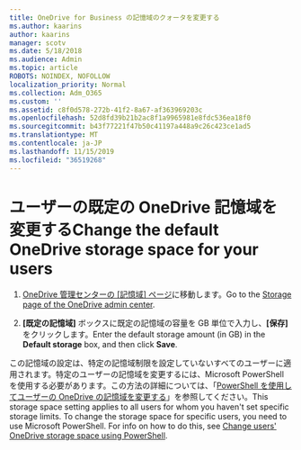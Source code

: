 ```yaml
---
title: OneDrive for Business の記憶域のクォータを変更する
ms.author: kaarins
author: kaarins
manager: scotv
ms.date: 5/18/2018
ms.audience: Admin
ms.topic: article
ROBOTS: NOINDEX, NOFOLLOW
localization_priority: Normal
ms.collection: Adm_O365
ms.custom: ''
ms.assetid: c8f0d578-272b-41f2-8a67-af363969203c
ms.openlocfilehash: 52d8fd39b21b2ac8f1a9965981e8fdc536ea18f0
ms.sourcegitcommit: b43f77221f47b50c41197a448a9c26c423ce1ad5
ms.translationtype: MT
ms.contentlocale: ja-JP
ms.lasthandoff: 11/15/2019
ms.locfileid: "36519268"
---
```

# <a name="change-the-default-onedrive-storage-space-for-your-users"></a><span data-ttu-id="668c4-102">ユーザーの既定の OneDrive 記憶域を変更する</span><span class="sxs-lookup"><span data-stu-id="668c4-102">Change the default OneDrive storage space for your users</span></span>

1. <span data-ttu-id="668c4-103">[OneDrive 管理センターの [記憶域] ページ](https://admin.onedrive.com/?v=StorageSettings)に移動します。</span><span class="sxs-lookup"><span data-stu-id="668c4-103">Go to the [Storage page of the OneDrive admin center](https://admin.onedrive.com/?v=StorageSettings).</span></span>
    
2. <span data-ttu-id="668c4-104">**[既定の記憶域]** ボックスに既定の記憶域の容量を GB 単位で入力し、**[保存]** をクリックします。</span><span class="sxs-lookup"><span data-stu-id="668c4-104">Enter the default storage amount (in GB) in the **Default storage** box, and then click **Save**.</span></span>
    
<span data-ttu-id="668c4-p101">この記憶域の設定は、特定の記憶域制限を設定していないすべてのユーザーに適用されます。特定のユーザーの記憶域を変更するには、Microsoft PowerShell を使用する必要があります。この方法の詳細については、「[PowerShell を使用してユーザーの OneDrive の記憶域を変更する](https://go.microsoft.com/fwlink/?linkid=866402)」を参照してください。</span><span class="sxs-lookup"><span data-stu-id="668c4-p101">This storage space setting applies to all users for whom you haven't set specific storage limits. To change the storage space for specific users, you need to use Microsoft PowerShell. For info on how to do this, see [Change users' OneDrive storage space using PowerShell](https://go.microsoft.com/fwlink/?linkid=866402).</span></span>
  

